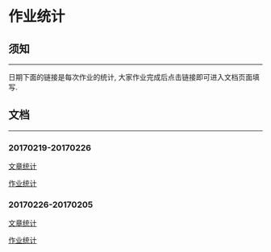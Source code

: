 # 作业统计

## 须知
---

日期下面的链接是每次作业的统计, 大家作业完成后点击链接即可进入文档页面填写.

## 文档
---

### 20170219-20170226

[文章统计](https://github.com/luoziyihao/coding2017/blob/master/group17/article/%E5%86%99%E4%B8%80%E7%AF%87%E6%96%87%E7%AB%A0%E4%BB%8B%E7%BB%8Dcpu%2C%20%E5%86%85%E5%AD%98%2C%20%E7%A3%81%E7%9B%98%2C%20%E6%8C%87%E4%BB%A4%E4%BB%A5%E5%8F%8A%E4%BB%96%E4%BB%AC%E4%B9%8B%E9%97%B4%E7%9A%84%E5%85%B3%E7%B3%BB_20170226.md) 

[作业统计](https://shimo.im/sheet/LQaZ3eVFgZYh8c1X/「第17组作业完成情况_2017...0226」) 

### 20170226-20170205

[文章统计](https://github.com/luoziyihao/coding2017/blob/master/group17/article/20170226-20170305.md) 

[作业统计](https://shimo.im/sheet/8T7YWAlIJpg6apn6/「第17组作业完成情况_2017...0305」) 
